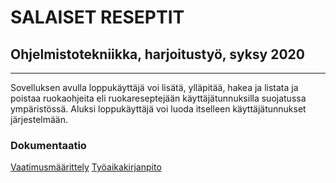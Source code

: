 # **SALAISET RESEPTIT**

## Ohjelmistotekniikka, harjoitustyö, syksy 2020

--------------------------------------------------------------

Sovelluksen avulla loppukäyttäjä voi lisätä, ylläpitää, hakea ja listata ja poistaa ruokaohjeita eli ruokareseptejään käyttäjätunnuksilla suojatussa ympäristössä. Aluksi loppukäyttäjä voi luoda itselleen käyttäjätunnukset järjestelmään.

### Dokumentaatio

[Vaatimusmäärittely]()
[Työaikakirjanpito](https://github.com/a-bzzzz/ot-harjoitustyo/blob/master/dokumentaatio/tyoaikakirjanpito.ods)

